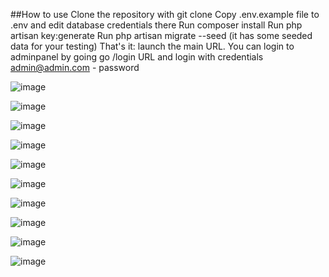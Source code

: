 
##How to use
Clone the repository with git clone
Copy .env.example file to .env and edit database credentials there
Run composer install
Run php artisan key:generate
Run php artisan migrate --seed (it has some seeded data for your testing)
That's it: launch the main URL.
You can login to adminpanel by going go /login URL and login with credentials admin@admin.com - password



![image](https://github.com/youness52/laravel_pfe/assets/38602794/988536df-bba3-4e98-bbeb-6b55ed1acf64)



![image](https://github.com/youness52/laravel_pfe/assets/38602794/d308292a-a88f-4ee6-b46d-6677b41f47f5)

![image](https://github.com/youness52/laravel_pfe/assets/38602794/eb57717f-c4fc-4db1-9aed-d604afb0a5f1)


![image](https://github.com/youness52/laravel_pfe/assets/38602794/239ff5bb-e2a6-466e-b7a0-95587dcd820c)



![image](https://github.com/youness52/laravel_pfe/assets/38602794/6b2105db-5bfe-49a5-9e65-4c2d5dacadda)




![image](https://github.com/youness52/laravel_pfe/assets/38602794/3fce5f0b-0cd2-4ee9-85e5-3eb9071034f9)



![image](https://github.com/youness52/laravel_pfe/assets/38602794/fa1b5412-1fe9-4f05-ad0f-a8f15e2e2a13)



![image](https://github.com/youness52/laravel_pfe/assets/38602794/7e97cd5e-f98c-40a0-bdc9-72c52325bbe5)


![image](https://github.com/youness52/laravel_pfe/assets/38602794/c22f2cd4-6e6b-47c3-b395-1fbd3146d511)


![image](https://github.com/youness52/laravel_pfe/assets/38602794/b6932a34-89f4-478e-a839-2210d47c5ae5)

